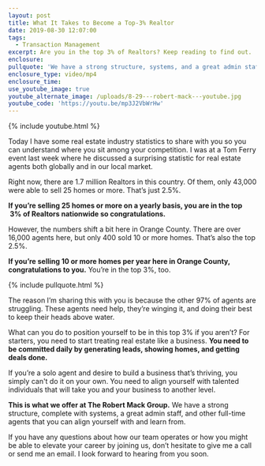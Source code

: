 ```yaml
---
layout: post
title: What It Takes to Become a Top-3% Realtor
date: 2019-08-30 12:07:00
tags:
  - Transaction Management
excerpt: Are you in the top 3% of Realtors? Keep reading to find out.
enclosure:
pullquote: 'We have a strong structure, systems, and a great admin staff.'
enclosure_type: video/mp4
enclosure_time:
use_youtube_image: true
youtube_alternate_image: /uploads/8-29---robert-mack---youtube.jpg
youtube_code: 'https://youtu.be/mp3J2VbWrHw'
---
```


{% include youtube.html %}

Today I have some real estate industry statistics to share with you so you can understand where you sit among your competition. I was at a Tom Ferry event last week where he discussed a surprising statistic for real estate agents both globally and in our local market.

Right now, there are 1.7 million Realtors in this country. Of them, only 43,000 were able to sell 25 homes or more. That’s just 2.5%.&nbsp;

**If you’re selling 25 homes or more on a yearly basis, you are in the top &nbsp;3% of Realtors nationwide so congratulations.**

However, the numbers shift a bit here in Orange County. There are over 16,000 agents here, but only 400 sold 10 or more homes. That’s also the top 2.5%.

**If you’re selling 10 or more homes per year here in Orange County, congratulations to you.** You’re in the top 3%, too.

{% include pullquote.html %}

The reason I’m sharing this with you is because the other 97% of agents are struggling. These agents need help, they’re winging it, and doing their best to keep their heads above water.

What can you do to position yourself to be in this top 3% if you aren’t? For starters, you need to start treating real estate like a business. **You need to be committed daily by generating leads, showing homes, and getting deals done.**

If you’re a solo agent and desire to build a business that’s thriving, you simply can't do it on your own. You need to align yourself with talented individuals that will take you and your business to another level.&nbsp;

**This is what we offer at The Robert Mack Group.** We have a strong structure, complete with systems, a great admin staff, and other full-time agents that you can align yourself with and learn from.&nbsp;

If you have any questions about how our team operates or how you might be able to elevate your career by joining us, don’t hesitate to give me a call or send me an email. I look forward to hearing from you soon.
